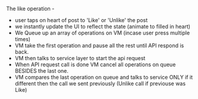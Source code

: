 The like operation - 

* user taps on heart of post to 'Like' or 'Unlike' the post 
* we instantly update the UI to reflect the state (animate to filled in heart)
* We Queue up an array of operations on VM (incase user press multiple times)
* VM take the first operation and pause all the rest until API respond is back. 
* VM then talks to service layer to start the api request 
* When API request call is done VM cancel all operations on queue BESIDES the last one.
* VM compares the last operation on queue and talks to service ONLY if it different then the call we sent previously (Unlike call if previouse was Like)


